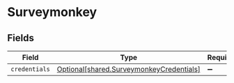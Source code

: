 # Surveymonkey


## Fields

| Field                                                                                      | Type                                                                                       | Required                                                                                   | Description                                                                                |
| ------------------------------------------------------------------------------------------ | ------------------------------------------------------------------------------------------ | ------------------------------------------------------------------------------------------ | ------------------------------------------------------------------------------------------ |
| `credentials`                                                                              | [Optional[shared.SurveymonkeyCredentials]](../../models/shared/surveymonkeycredentials.md) | :heavy_minus_sign:                                                                         | N/A                                                                                        |
